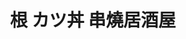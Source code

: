 ---
title: "根 カツ丼 串燒居酒屋"
description: "根 カツ丼 串燒居酒屋"
layout: shop
keywords:
  - 美食競賽
  - 台灣美食
  - 美食精選
datePublished: "2025-06-30"
dateModified: "2025-07-06"
city: "台南市"
district: "中西區"
address: "台南市中西區康樂街341號"
phone: "062239881"
geo: "22.99896311002549, 120.19653251440673"
google_map: "https://maps.app.goo.gl/TCYDsQMWYbjFYRYw5"
footinder: "https://footinder.com.tw/%E5%8F%B0%E5%8D%97%E5%B8%82%E4%B8%AD%E8%A5%BF%E5%8D%80/104884/"
official: "https://www.facebook.com/profile.php?id=100064150387154"
award:
  - name: "500盤"
    year: "2024"
    entries:
      - dishes:
          - "白蘿蔔漬"

---